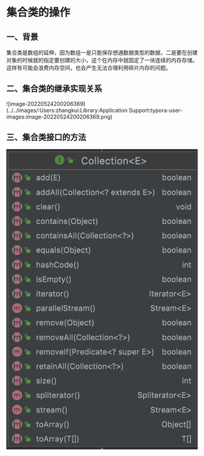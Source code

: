 # 集合类的操作

## 一、背景

​		集合类是数组的延伸，因为数组一是只能保存想通数据类型的数据，二是要在创建对象的时候就的指定要创建的大小，这个在内存中就固定了一块连续的内存存储。这样有可能会浪费内存空间，也会产生无法合理利用碎片内存的问题。

## 二、集合类的继承实现关系

![image-20220524200206369](../../images/:Users:zhangkui:Library:Application Support:typora-user-images:image-20220524200206369.png)

## 三、集合类接口的方法

![image-20220524172505499](../../images/:Users:zhangkui:学习:自己总结:firebird:images:image-20220524172505499.png)

